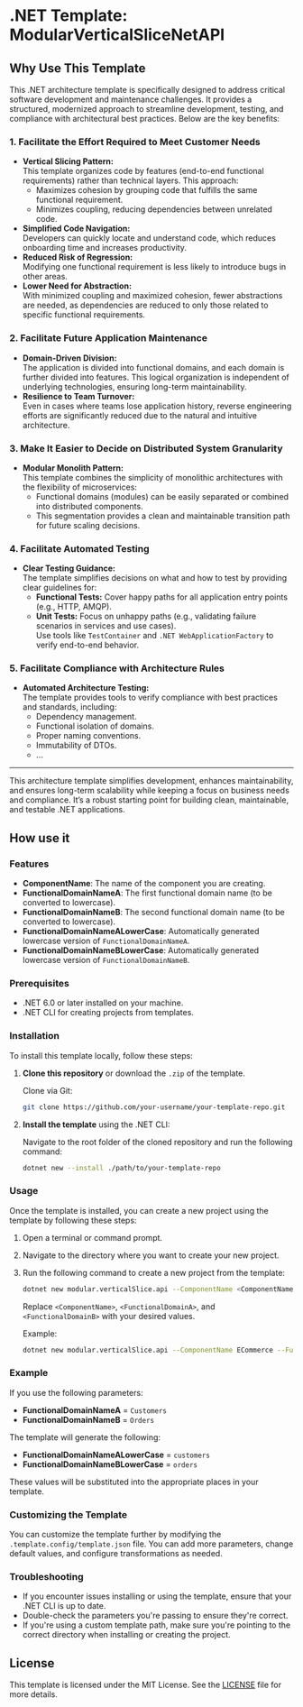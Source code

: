 # .NET Template: ModularVerticalSliceNetAPI

## Why Use This Template

This .NET architecture template is specifically designed to address critical software development and maintenance challenges. It provides a structured, modernized approach to streamline development, testing, and compliance with architectural best practices. Below are the key benefits:

### 1. Facilitate the Effort Required to Meet Customer Needs
- **Vertical Slicing Pattern:**  
  This template organizes code by features (end-to-end functional requirements) rather than technical layers. This approach:  
  - Maximizes cohesion by grouping code that fulfills the same functional requirement.  
  - Minimizes coupling, reducing dependencies between unrelated code.  
- **Simplified Code Navigation:**  
  Developers can quickly locate and understand code, which reduces onboarding time and increases productivity.  
- **Reduced Risk of Regression:**  
  Modifying one functional requirement is less likely to introduce bugs in other areas.  
- **Lower Need for Abstraction:**  
  With minimized coupling and maximized cohesion, fewer abstractions are needed, as dependencies are reduced to only those related to specific functional requirements.

### 2. Facilitate Future Application Maintenance
- **Domain-Driven Division:**  
  The application is divided into functional domains, and each domain is further divided into features. This logical organization is independent of underlying technologies, ensuring long-term maintainability.  
- **Resilience to Team Turnover:**  
  Even in cases where teams lose application history, reverse engineering efforts are significantly reduced due to the natural and intuitive architecture.

### 3. Make It Easier to Decide on Distributed System Granularity
- **Modular Monolith Pattern:**  
  This template combines the simplicity of monolithic architectures with the flexibility of microservices:  
  - Functional domains (modules) can be easily separated or combined into distributed components.  
  - This segmentation provides a clean and maintainable transition path for future scaling decisions.  

### 4. Facilitate Automated Testing
- **Clear Testing Guidance:**  
  The template simplifies decisions on what and how to test by providing clear guidelines for:  
  - **Functional Tests:** Cover happy paths for all application entry points (e.g., HTTP, AMQP).  
  - **Unit Tests:** Focus on unhappy paths (e.g., validating failure scenarios in services and use cases).  
Use tools like `TestContainer` and `.NET WebApplicationFactory` to verify end-to-end behavior.  

### 5. Facilitate Compliance with Architecture Rules
- **Automated Architecture Testing:**  
  The template provides tools to verify compliance with best practices and standards, including:  
  - Dependency management.  
  - Functional isolation of domains.  
  - Proper naming conventions.  
  - Immutability of DTOs.  
  - ...

---

This architecture template simplifies development, enhances maintainability, and ensures long-term scalability while keeping a focus on business needs and compliance. It’s a robust starting point for building clean, maintainable, and testable .NET applications.

## How use it

### Features

- **ComponentName**: The name of the component you are creating.
- **FunctionalDomainNameA**: The first functional domain name (to be converted to lowercase).
- **FunctionalDomainNameB**: The second functional domain name (to be converted to lowercase).
- **FunctionalDomainNameALowerCase**: Automatically generated lowercase version of `FunctionalDomainNameA`.
- **FunctionalDomainNameBLowerCase**: Automatically generated lowercase version of `FunctionalDomainNameB`.

### Prerequisites

- .NET 6.0 or later installed on your machine.
- .NET CLI for creating projects from templates.

### Installation

To install this template locally, follow these steps:

1. **Clone this repository** or download the `.zip` of the template.
   
   Clone via Git:
   ```bash
   git clone https://github.com/your-username/your-template-repo.git
   ```

2. **Install the template** using the .NET CLI:
   
   Navigate to the root folder of the cloned repository and run the following command:
   ```bash
   dotnet new --install ./path/to/your-template-repo
   ```

### Usage

Once the template is installed, you can create a new project using the template by following these steps:

1. Open a terminal or command prompt.

2. Navigate to the directory where you want to create your new project.

3. Run the following command to create a new project from the template:
   
   ```bash
   dotnet new modular.verticalSlice.api --ComponentName <ComponentName> --FunctionalDomainNameA <FunctionalDomainA> --FunctionalDomainNameB <FunctionalDomainB>
   ```

   Replace `<ComponentName>`, `<FunctionalDomainA>`, and `<FunctionalDomainB>` with your desired values.

   Example:
   ```bash
   dotnet new modular.verticalSlice.api --ComponentName ECommerce --FunctionalDomainNameA Customers --FunctionalDomainNameB Orders
   ```
### Example

If you use the following parameters:

- **FunctionalDomainNameA** = `Customers`
- **FunctionalDomainNameB** = `Orders`

The template will generate the following:

- **FunctionalDomainNameALowerCase** = `customers`
- **FunctionalDomainNameBLowerCase** = `orders`

These values will be substituted into the appropriate places in your template.

### Customizing the Template

You can customize the template further by modifying the `.template.config/template.json` file. You can add more parameters, change default values, and configure transformations as needed.

### Troubleshooting

- If you encounter issues installing or using the template, ensure that your .NET CLI is up to date.
- Double-check the parameters you're passing to ensure they're correct.
- If you're using a custom template path, make sure you're pointing to the correct directory when installing or creating the project.

## License

This template is licensed under the MIT License. See the [LICENSE](https://github.com/BrunoBeraud/ModularVerticalSliceNetAPI/blob/main/LICENSE) file for more details.